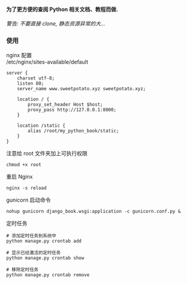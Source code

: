 #### 为了更方便的查阅 Python 相关文档、教程而做.

 <i>警告: 不要直接 clone, 静态资源异常的大...</i> 

### 使用

nginx 配置<br>
/etc/nginx/sites-available/default
```
server {
    charset utf-8;
    listen 80;
    server_name www.sweetpotato.xyz sweetpotato.xyz;
    
    location / {
        proxy_set_header Host $host;
        proxy_pass http://127.0.0.1:8000;
    }

    location /static {
        alias /root/my_python_book/static;
    }
}
```

注意给 root 文件夹加上可执行权限
```
chmod +x root
```
重启 Nginx
```
nginx -s reload
```

gunicorn 启动命令
```
nohup gunicorn django_book.wsgi:application -c gunicorn.conf.py &
```

定时任务
```
# 添加定时任务到系统中
python manage.py crontab add

# 显示已经激活的定时任务
python manage.py crontab show

# 移除定时任务
python manage.py crontab remove
```
